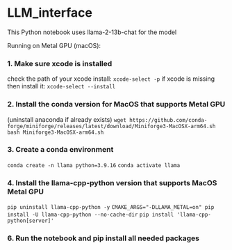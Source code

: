 # LLM_interface
This Python notebook uses llama-2-13b-chat for the model

Running on Metal GPU (macOS):

### 1. Make sure xcode is installed
check the path of your xcode install:
`xcode-select -p`
if xcode is missing then install it:
`xcode-select --install`

### 2. Install the conda version for MacOS that supports Metal GPU
(uninstall anaconda if already exists)
`wget https://github.com/conda-forge/miniforge/releases/latest/download/Miniforge3-MacOSX-arm64.sh`
`bash Miniforge3-MacOSX-arm64.sh`

### 3. Create a conda environment
`conda create -n llama python=3.9.16`
`conda activate llama`

### 4. Install the llama-cpp-python version that supports MacOS Metal GPU
`pip uninstall llama-cpp-python -y`
`CMAKE_ARGS="-DLLAMA_METAL=on" pip install -U llama-cpp-python --no-cache-dir`
`pip install 'llama-cpp-python[server]'`

### 6. Run the notebook and pip install all needed packages